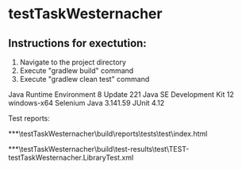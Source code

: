 # testTaskWesternacher

Instructions for exectution:
----------------------------

1. Navigate to the project directory 
2. Execute "gradlew build" command 
3. Execute "gradlew clean test" command


Java Runtime Environment 8 Update 221
Java SE Development Kit 12 windows-x64
Selenium Java  3.141.59
JUnit 4.12

Test reports:

***\testTaskWesternacher\build\reports\tests\test\index.html

***\testTaskWesternacher\build\test-results\test\TEST-testTaskWesternacher.LibraryTest.xml
